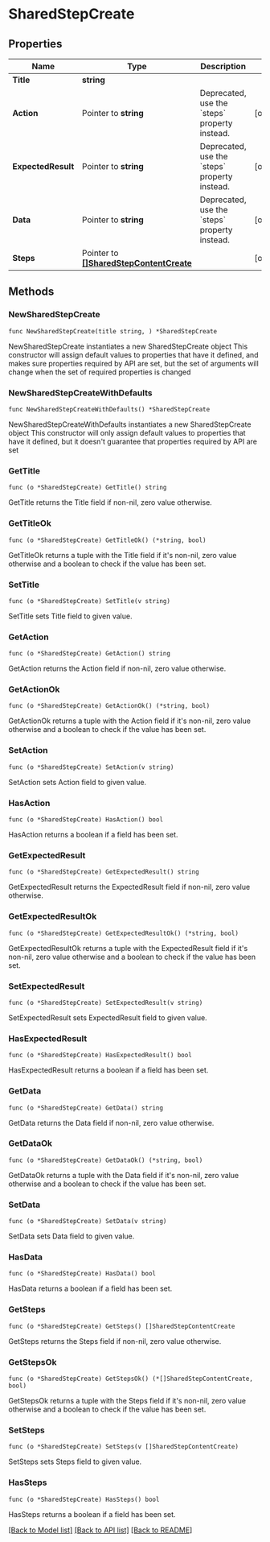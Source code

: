 # SharedStepCreate

## Properties

Name | Type | Description | Notes
------------ | ------------- | ------------- | -------------
**Title** | **string** |  | 
**Action** | Pointer to **string** | Deprecated, use the &#x60;steps&#x60; property instead. | [optional] 
**ExpectedResult** | Pointer to **string** | Deprecated, use the &#x60;steps&#x60; property instead. | [optional] 
**Data** | Pointer to **string** | Deprecated, use the &#x60;steps&#x60; property instead. | [optional] 
**Steps** | Pointer to [**[]SharedStepContentCreate**](SharedStepContentCreate.md) |  | [optional] 

## Methods

### NewSharedStepCreate

`func NewSharedStepCreate(title string, ) *SharedStepCreate`

NewSharedStepCreate instantiates a new SharedStepCreate object
This constructor will assign default values to properties that have it defined,
and makes sure properties required by API are set, but the set of arguments
will change when the set of required properties is changed

### NewSharedStepCreateWithDefaults

`func NewSharedStepCreateWithDefaults() *SharedStepCreate`

NewSharedStepCreateWithDefaults instantiates a new SharedStepCreate object
This constructor will only assign default values to properties that have it defined,
but it doesn't guarantee that properties required by API are set

### GetTitle

`func (o *SharedStepCreate) GetTitle() string`

GetTitle returns the Title field if non-nil, zero value otherwise.

### GetTitleOk

`func (o *SharedStepCreate) GetTitleOk() (*string, bool)`

GetTitleOk returns a tuple with the Title field if it's non-nil, zero value otherwise
and a boolean to check if the value has been set.

### SetTitle

`func (o *SharedStepCreate) SetTitle(v string)`

SetTitle sets Title field to given value.


### GetAction

`func (o *SharedStepCreate) GetAction() string`

GetAction returns the Action field if non-nil, zero value otherwise.

### GetActionOk

`func (o *SharedStepCreate) GetActionOk() (*string, bool)`

GetActionOk returns a tuple with the Action field if it's non-nil, zero value otherwise
and a boolean to check if the value has been set.

### SetAction

`func (o *SharedStepCreate) SetAction(v string)`

SetAction sets Action field to given value.

### HasAction

`func (o *SharedStepCreate) HasAction() bool`

HasAction returns a boolean if a field has been set.

### GetExpectedResult

`func (o *SharedStepCreate) GetExpectedResult() string`

GetExpectedResult returns the ExpectedResult field if non-nil, zero value otherwise.

### GetExpectedResultOk

`func (o *SharedStepCreate) GetExpectedResultOk() (*string, bool)`

GetExpectedResultOk returns a tuple with the ExpectedResult field if it's non-nil, zero value otherwise
and a boolean to check if the value has been set.

### SetExpectedResult

`func (o *SharedStepCreate) SetExpectedResult(v string)`

SetExpectedResult sets ExpectedResult field to given value.

### HasExpectedResult

`func (o *SharedStepCreate) HasExpectedResult() bool`

HasExpectedResult returns a boolean if a field has been set.

### GetData

`func (o *SharedStepCreate) GetData() string`

GetData returns the Data field if non-nil, zero value otherwise.

### GetDataOk

`func (o *SharedStepCreate) GetDataOk() (*string, bool)`

GetDataOk returns a tuple with the Data field if it's non-nil, zero value otherwise
and a boolean to check if the value has been set.

### SetData

`func (o *SharedStepCreate) SetData(v string)`

SetData sets Data field to given value.

### HasData

`func (o *SharedStepCreate) HasData() bool`

HasData returns a boolean if a field has been set.

### GetSteps

`func (o *SharedStepCreate) GetSteps() []SharedStepContentCreate`

GetSteps returns the Steps field if non-nil, zero value otherwise.

### GetStepsOk

`func (o *SharedStepCreate) GetStepsOk() (*[]SharedStepContentCreate, bool)`

GetStepsOk returns a tuple with the Steps field if it's non-nil, zero value otherwise
and a boolean to check if the value has been set.

### SetSteps

`func (o *SharedStepCreate) SetSteps(v []SharedStepContentCreate)`

SetSteps sets Steps field to given value.

### HasSteps

`func (o *SharedStepCreate) HasSteps() bool`

HasSteps returns a boolean if a field has been set.


[[Back to Model list]](../README.md#documentation-for-models) [[Back to API list]](../README.md#documentation-for-api-endpoints) [[Back to README]](../README.md)


